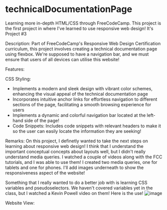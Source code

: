 # technicalDocumentationPage
Learning more in-depth HTML/CSS through FreeCodeCamp. This project is the first project in where I've learned to use responsive web design! It's Project #3

Description: Part of FreeCodeCamp's Responsive Web Design Certification curriculum, this project involves creating a technical documentation page using flexbox. We're supposed to have a navigation bar, and we must ensure that users of all devices can utilise this website!

Features:

CSS Styling:
- Implements a modern and sleek design with vibrant color schemes, enhancing the visual appeal of the technical documentation page
- Incorporates intuitive anchor links for effortless navigation to different sections of the page, facilitating a smooth browsing experience for users
- Implements a dynamic and colorful navigation bar located at the left-hand side of the page!
- Code Snippets: Includes code snippets with relevant headers to make it so the user can easily locate the information they are seeking!
  
Remarks: On this project, I definetly wanted to take the next steps on learning about responsive web design! I think that I understand the important conceptual concepts about layouts well, but I didn't really understand media queries. I watched a couple of videos along with the FCC tutorials, and I was able to use them!
I created two media queries, one for tablets and one for phones. I'll add images underneath to show the responsiveness aspect of the website!

Something that I really wanted to do a better job with is learning CSS variables and pseudoselectors. We haven't covered variables yet in the class, but I watched a Kevin Powell video on them! Here is the use!
![image](https://github.com/AravArora05/technicalDocumentationProject/assets/81041030/1da09305-640b-4266-a816-d205d23e1dc3)



Website View: 
